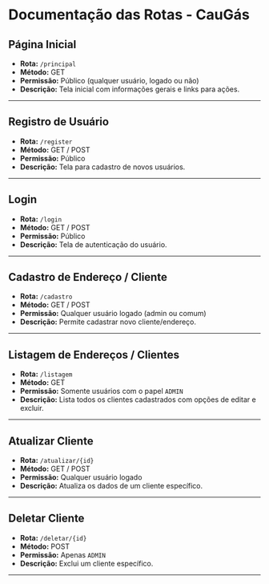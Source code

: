 # Documentação das Rotas - CauGás

##  Página Inicial

- **Rota:** `/principal`
- **Método:** GET
- **Permissão:** Público (qualquer usuário, logado ou não)
- **Descrição:** Tela inicial com informações gerais e links para ações.

---

##  Registro de Usuário

- **Rota:** `/register`
- **Método:** GET / POST
- **Permissão:** Público
- **Descrição:** Tela para cadastro de novos usuários.

---

##  Login

- **Rota:** `/login`
- **Método:** GET / POST
- **Permissão:** Público
- **Descrição:** Tela de autenticação do usuário.

---

##  Cadastro de Endereço / Cliente

- **Rota:** `/cadastro`
- **Método:** GET / POST
- **Permissão:** Qualquer usuário logado (admin ou comum)
- **Descrição:** Permite cadastrar novo cliente/endereço.

---

##  Listagem de Endereços / Clientes

- **Rota:** `/listagem`
- **Método:** GET
- **Permissão:** Somente usuários com o papel `ADMIN`
- **Descrição:** Lista todos os clientes cadastrados com opções de editar e excluir.

---

##  Atualizar Cliente

- **Rota:** `/atualizar/{id}`
- **Método:** GET / POST
- **Permissão:** Qualquer usuário logado
- **Descrição:** Atualiza os dados de um cliente específico.

---

##  Deletar Cliente

- **Rota:** `/deletar/{id}`
- **Método:** POST
- **Permissão:** Apenas `ADMIN`
- **Descrição:** Exclui um cliente específico.

---




